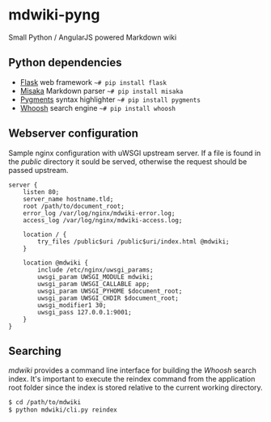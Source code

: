 mdwiki-pyng
===========

Small Python / AngularJS powered Markdown wiki

## Python dependencies
- [Flask](http://flask.pocoo.org/) web framework ```~# pip install flask```
- [Misaka](http://misaka.61924.nl/) Markdown parser ```~# pip install misaka```
- [Pygments](http://pygments.org/) syntax highlighter ```~# pip install pygments```
- [Whoosh](https://pythonhosted.org/Whoosh/) search engine ```~# pip install whoosh```

## Webserver configuration
Sample nginx configuration with uWSGI upstream server. If a file is found in the *public* directory it sould be served, otherwise the request should be passed upstream.

```nginx
server {
    listen 80;
    server_name hostname.tld;
    root /path/to/document_root;
    error_log /var/log/nginx/mdwiki-error.log;
    access_log /var/log/nginx/mdwiki-access.log;

    location / {
        try_files /public$uri /public$uri/index.html @mdwiki;
    }

    location @mdwiki {
        include /etc/nginx/uwsgi_params;
        uwsgi_param UWSGI_MODULE mdwiki;
        uwsgi_param UWSGI_CALLABLE app;
        uwsgi_param UWSGI_PYHOME $document_root;
        uwsgi_param UWSGI_CHDIR $document_root;
        uwsgi_modifier1 30;
        uwsgi_pass 127.0.0.1:9001;
    }
}
```

## Searching
*mdwiki* provides a command line interface for building the *Whoosh* search index. It's important to execute the reindex command from the application root folder since the index is stored relative to the current working directory.

```sh
$ cd /path/to/mdwiki
$ python mdwiki/cli.py reindex
```


